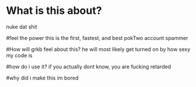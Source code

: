 # What is this about?
nuke dat shit

#feel the power
this is the first, fastest, and best pokTwo account spammer

#How will grkb feel about this?
he will most likely get turned on by how sexy my code is

#how do i use it?
if you actually dont know, you are fucking retarded

#why did i make this
im bored
